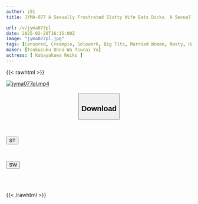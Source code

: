 ```yaml
---
author: j91
title: JYMA-077 A Sexually Frustrated Slutty Wife Eats Dicks. A Sexually-driven Monster With A Voluptuous Body And A Lustful Mature Masochistic Wife. A Slutty Wife Who Is A Masochistic Slut Goes Wild. Reiko Kobayakawa

url: /v/jyma077pl
date: 2025-02-20T16:15:00Z
image: "jyma077pl.jpg"
tags: [Censored, Creampie, Solowork, Big Tits, Married Woman, Nasty, Hardcore, Documentary	]
maker: [Tsukuzuku Onna Wa Tsurai Yo]
actress: [ Kobayakawa Reiko ]
---
```



{{< rawhtml >}}

<div class="video" data-videoid="WDjWyql1odCbB8O">
    <a href="javascript:;">
        <img src="/v/jyma077pl/jyma077pl.jpg" width="WIDTH" height="HEIGHT" alt="jyma077pl.mp4" loading="lazy">
    </a>
</div>

<script type="text/javascript" src="https://j91.asia/asset/on-demand-st.js"></script>

<br>
  <link rel="stylesheet" href="https://j91.asia/asset/bs5.css">
  
  <center>
  <button class="btn btn-primary" type="button" data-bs-toggle="collapse" data-bs-target=".multi-collapse" aria-expanded="false" aria-controls="multiCollapseExample1 multiCollapseExample2"><h2>Download</h2></button></center>
</p>
<div class="row">
  <div class="col">
    <div class="collapse multi-collapse" id="multiCollapseExample1">
      <div class="card card-body">
	      	      <br>
<div class="buttons">  
<p><a href="/v/jyma077pl/st.html" target="_blank"><button class="btn-hover color-3"><i class="fa fa-download"></i> ST</button></a></p></div>
    </div>
  </div>
</div>
  <div class="col">
    <div class="collapse multi-collapse" id="multiCollapseExample2">
      <div class="card card-body">
	      <br>
<div class="buttons">
<p><a href="/v/jyma077pl/sw.html" target="_blank"><button class="btn-hover color-2"><i class="fa fa-download"></i> SW</button></a></p></div>
<br><br>
      </div>
    </div>
  </div>
</div>

{{< /rawhtml >}}